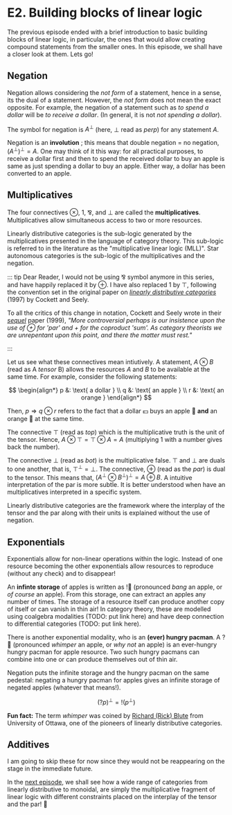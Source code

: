 # E2. Building blocks of linear logic

The previous episode ended with a brief introduction to basic building blocks of linear logic, in particular, the ones that would allow creating compound statements from the smaller ones. In this episode, we shall have a closer look at them. Lets go!

## Negation 

Negation allows considering the *not form* of a statement, hence in a sense, its the dual of a statement.  However, the *not form* does not mean the exact opposite. For example, the negation of a statement such as *to spend a dollar* will be *to receive a dollar*. (In general, it is not *not spending a dollar*). 

The symbol for negation is $A^\perp$ (here, $\perp$ read as *perp*) for any statement $A$.

Negation is an **involution** ; this means that double negation = no negation, $(A^\perp)^\perp = A$.  One may think of it this way: for all practical purposes, to receive a dollar first and then to spend the received dollar to buy an apple is same as just spending a dollar to buy an apple. Either way, a dollar has been converted to an apple. 

## Multiplicatives

The four connectives $\otimes$, $1$, &#8523;, and $\bot$ are called the **multiplicatives**. Multiplicatives allow simultaneous access to two or more resources. 

Linearly distributive categories is the sub-logic generated by the multiplicatives presented in the language of category theory. This sub-logic is referred to in the literature as the "multiplicative linear logic (MLL)". Star autonomous categories is the sub-logic of the multiplicatives and the negation. 

::: tip Dear Reader,
I would not be using &#8523; symbol anymore in this series, and have happily replaced it by $\oplus$. I have also replaced $1$ by $\top$, following the convention set in the original paper on [*linearly distributive categories*](https://www.sciencedirect.com/science/article/pii/0022404995001603) (1997) by Cockett and Seely.

 To all the critics of this change in notation, Cockett and Seely wrote in their [*sequel*](https://www.math.mcgill.ca/rags/linear/linmorph.pdf) paper (1999), *"More controversial perhaps is our insistence upon the use of
$\oplus$ for 'par' and $+$ for the coproduct 'sum'. As category theorists we are unrepentant
upon this point, and there the matter must rest."* 

:::

Let us see what these connectives mean intiutively. A statement, $A \otimes B$ (read as A *tensor* B) allows the resources $A$ and $B$ to be available at the same time.  For example, consider the following statements:

$$
\begin{align*}
p &: \text{ a dollar }  \\
q &: \text{ an apple } \\
r &: \text{ an orange } 
\end{align*}
$$

Then, $p \Rightarrow q \otimes r$ refers to the fact that a dollar :dollar: buys an apple :apple: **and** an orange :orange: at the same time.  

The connective $\top$ (read as *top*) which is the multiplicative truth is the unit of the tensor.  Hence, $A \otimes \top = \top \otimes A = A$ (multiplying $1$ with a number gives back the number). 

The connective $\bot$ (read as *bot*) is the multiplicative false. $\top$ and $\bot$ are duals to one another, that is, $\top^\perp = \bot$. The connective, $\oplus$ (read as the *par*) is dual to the tensor.  This means that, $(A^\perp \otimes B^\perp)^\perp = A \oplus B$. A intuitive interpretation of the par is more subtle. It is better understood when have an multiplicatives interpreted in a specific system. 

Linearly distributive categories are the framework where the interplay of the tensor and the par along with their units is explained without the use of negation.

## Exponentials

Exponentials allow for non-linear operations within the logic. Instead of one resource becoming the other exponentials allow resources to reproduce (without any check) and to disappear!  

An **infinte storage** of apples is written as $!$:apple: (pronounced *bang* an apple, or *of course* an apple). From this storage, one can extract an apples any number of times. The storage of a resource itself can produce another copy of itself or can vanish in thin air! In category theory, these are modelled using coalgebra modalities (TODO: put link here) and have deep connection to differential categories (TODO: put link here).

There is another exponential modality, who is an **(ever) hungry pacman**. A $?$:apple: (pronounced *whimper* an apple, or *why not* an apple) is an ever-hungry hungry pacman for apple resource. Two such hungry pacmans can combine into one or can produce themselves out of thin air. 

Negation puts the infinite storage and the hungry pacman on the same pedestal: negating a hungry pacman for apples gives an infinite storage of negated apples (whatever that means!). 

$$ (?p)^\perp = !(p^\perp) $$

**Fun fact:** The term *whimper* was coined by [Richard (Rick) Blute](https://richardblute.ca/) from University of Ottawa, one of the pioneers of linearly distributive categories. 

## Additives

I am going to skip these for now since they would not be reappearing on the stage in the immediate future.

In the [next episode](/chapter1/Semantics.md), we shall see how a wide range of categories from linearly distributive to monoidal, are simply the multiplicative fragment of linear logic with different constraints placed on the interplay of the tensor and the par! :tada:

<CommentService/>


